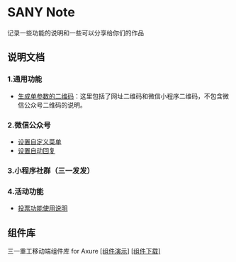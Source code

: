 # SANY Note

记录一些功能的说明和一些可以分享给你们的作品

## 说明文档

### 1.通用功能

* [生成单参数的二维码](https://github.com/sunq90/sanynote/blob/master/general/mdQR.md)：这里包括了网址二维码和微信小程序二维码，不包含微信公众号二维码的说明。

### 2.微信公众号

* [设置自定义菜单](https://github.com/sunq90/sanynote/blob/master/wechat/wechatcaidan.md)
* [设置自动回复](https://github.com/sunq90/sanynote/blob/master/wechat/wechathuifu.md)

### 3.小程序社群（三一发发）



### 4.活动功能

* [投票功能使用说明](https://github.com/sunq90/sanynote/blob/master/wechat/vote.md)

## 组件库

 三一重工移动端组件库 for Axure [[组件演示]](https://github.com/sunq90/SANYMobileLibrary4Axure) [[组件下载]](https://axhub.im/pro/e5442b4ced54fd11)